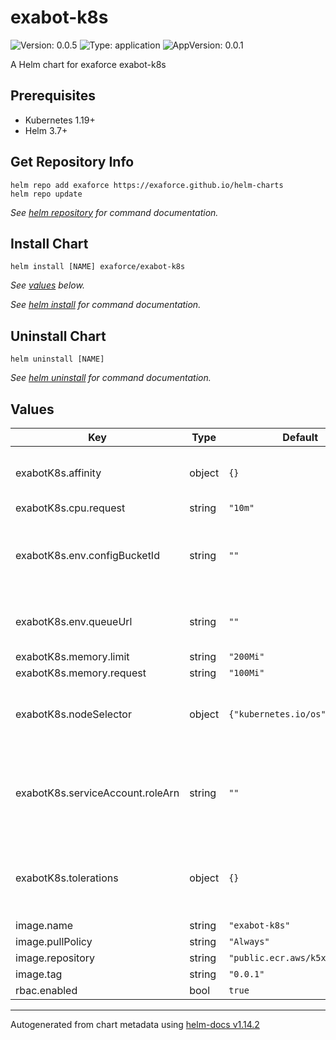 # exabot-k8s

![Version: 0.0.5](https://img.shields.io/badge/Version-0.0.5-informational?style=flat-square) ![Type: application](https://img.shields.io/badge/Type-application-informational?style=flat-square) ![AppVersion: 0.0.1](https://img.shields.io/badge/AppVersion-0.0.1-informational?style=flat-square)

A Helm chart for exaforce exabot-k8s

## Prerequisites

- Kubernetes 1.19+
- Helm 3.7+

## Get Repository Info

```console
helm repo add exaforce https://exaforce.github.io/helm-charts
helm repo update
```

_See [helm repository](https://helm.sh/docs/helm/helm_repo/) for command documentation._

## Install Chart

```console
helm install [NAME] exaforce/exabot-k8s
```

_See [values](#values) below._

_See [helm install](https://helm.sh/docs/helm/helm_install/) for command documentation._

## Uninstall Chart

```console
helm uninstall [NAME]
```

_See [helm uninstall](https://helm.sh/docs/helm/helm_uninstall/) for command documentation._

## Values

| Key | Type | Default | Description |
|-----|------|---------|-------------|
| exabotK8s.affinity | object | `{}` | Affinity rules for scheduling the pod. |
| exabotK8s.cpu.request | string | `"10m"` |  |
| exabotK8s.env.configBucketId | string | `""` | The S3 bucket where exabot will read it's configuration |
| exabotK8s.env.queueUrl | string | `""` | The SQS URL exabot will publis messages to |
| exabotK8s.memory.limit | string | `"200Mi"` |  |
| exabotK8s.memory.request | string | `"100Mi"` |  |
| exabotK8s.nodeSelector | object | `{"kubernetes.io/os":"linux"}` | Node selectors to schedule the pod to nodes with labels. |
| exabotK8s.serviceAccount.roleArn | string | `""` | The ARN of the role that the service account will assume to access AWS resources |
| exabotK8s.tolerations | object | `{}` | Tolerations to allow the pod to be scheduled to nodes with taints. |
| image.name | string | `"exabot-k8s"` |  |
| image.pullPolicy | string | `"Always"` |  |
| image.repository | string | `"public.ecr.aws/k5x9t2h7"` |  |
| image.tag | string | `"0.0.1"` |  |
| rbac.enabled | bool | `true` |  |

----------------------------------------------
Autogenerated from chart metadata using [helm-docs v1.14.2](https://github.com/norwoodj/helm-docs/releases/v1.14.2)
